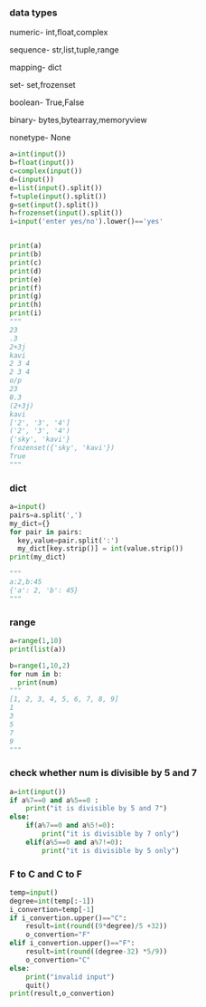 ### data types
numeric- int,float,complex

sequence- str,list,tuple,range

mapping- dict

set- set,frozenset

boolean- True,False

binary- bytes,bytearray,memoryview

nonetype- None

```py
a=int(input())
b=float(input())
c=complex(input())
d=(input())
e=list(input().split())
f=tuple(input().split())
g=set(input().split())
h=frozenset(input().split())
i=input('enter yes/no').lower()=='yes'


print(a)
print(b)
print(c)
print(d)
print(e)
print(f)
print(g)
print(h)
print(i)
"""
23
.3
2+3j
kavi
2 3 4 
2 3 4
o/p
23
0.3
(2+3j)
kavi
['2', '3', '4']
('2', '3', '4')
{'sky', 'kavi'}
frozenset({'sky', 'kavi'})
True
"""
```
### dict
```py
a=input()
pairs=a.split(',')
my_dict={}
for pair in pairs:
  key,value=pair.split(':')
  my_dict[key.strip()] = int(value.strip()) 
print(my_dict)

"""
a:2,b:45
{'a': 2, 'b': 45}
"""
```
### range
```py
a=range(1,10)
print(list(a))

b=range(1,10,2)
for num in b:
  print(num)
"""
[1, 2, 3, 4, 5, 6, 7, 8, 9]
1
3
5
7
9
"""
```



### check whether num is divisible by 5 and 7
```py
a=int(input())
if a%7==0 and a%5==0 :
    print("it is divisible by 5 and 7")
else:
    if(a%7==0 and a%5!=0):
        print("it is divisible by 7 only")
    elif(a%5==0 and a%7!=0):
        print("it is divisible by 5 only")

```
### F to C and C to F
```py
temp=input()
degree=int(temp[:-1])
i_convertion=temp[-1]
if i_convertion.upper()=="C":
    result=int(round((9*degree)/5 +32))
    o_convertion="F"
elif i_convertion.upper()=="F":
    result=int(round((degree-32) *5/9))
    o_convertion="C"
else:
    print("invalid input")
    quit()
print(result,o_convertion)

```
